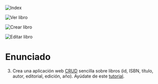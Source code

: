 ![Index](https://github.com/HenestrosaDev/2-daw/blob/main/Desarrollo%20web%20en%20entorno%20servidor/U7%20Aplicaciones%20web%20h%C3%ADbridas/Ejercicios/3/docs/index.png)

![Ver libro](https://github.com/HenestrosaDev/2-daw/blob/main/Desarrollo%20web%20en%20entorno%20servidor/U7%20Aplicaciones%20web%20h%C3%ADbridas/Ejercicios/3/docs/ver-libro.png)

![Crear libro](https://github.com/HenestrosaDev/2-daw/blob/main/Desarrollo%20web%20en%20entorno%20servidor/U7%20Aplicaciones%20web%20h%C3%ADbridas/Ejercicios/3/docs/crear-libro.png)

![Editar libro](https://github.com/HenestrosaDev/2-daw/blob/main/Desarrollo%20web%20en%20entorno%20servidor/U7%20Aplicaciones%20web%20h%C3%ADbridas/Ejercicios/3/docs/editar-libro.png)

# Enunciado

3. Crea una aplicación web [CRUD](http://en.wikipedia.org/wiki/create,_read,_update_and_delete) sencilla sobre libros (id, ISBN, título, autor, editorial, edición, año). Ayúdate de este [tutorial](https://milq.github.io/cursos/dwes/ud/3/laravel).
